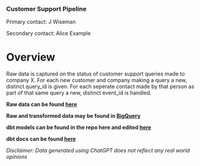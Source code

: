 ### Customer Support Pipeline
Primary contact: J Wiseman

Secondary contact: Alice Example

# Overview

Raw data is captured on the status of customer support queries made to company X. For each new customer and company making a query a new, distinct query_id is given. For each seperate contact made by that person as part of that same query a new, distinct event_id is handled. 

**Raw data can be found [here](https://docs.google.com/spreadsheets/d/15mwBTvz0OFeAOZr1k6x5ekvUVzk3_fdQjeBjF6bH0Rs/edit#gid=0)**

**Raw and transformed data may be found in [BigQuery](https://console.cloud.google.com/welcome?_ga=2.11100468.-1881178706.1710950169&project=learn-bigquery-setup-417816)**

**dbt models can be found in the repo here and edited [here](https://cloud.getdbt.com/develop/253653/projects/361429)**

**dbt docs can be found [here]()**

_Disclaimer: Data generated using ChatGPT does not reflect any real world opinions_

